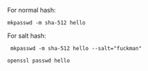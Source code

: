 For normal hash:
```
mkpasswd -m sha-512 hello
```

For salt hash:
```
 mkpasswd -m sha-512 hello --salt="fuckman"
```


```
openssl passwd hello
```